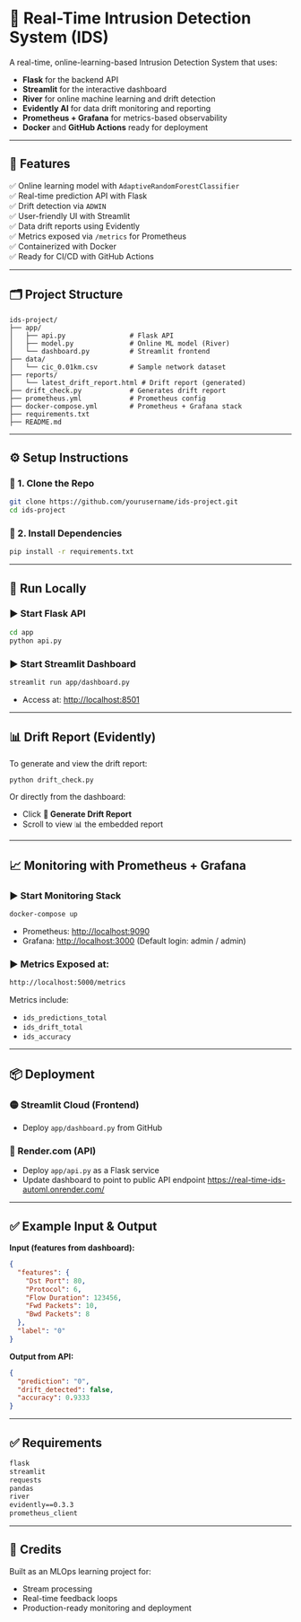 
# 🔐 Real-Time Intrusion Detection System (IDS) 

A real-time, online-learning-based Intrusion Detection System that uses:
- **Flask** for the backend API
- **Streamlit** for the interactive dashboard
- **River** for online machine learning and drift detection
- **Evidently AI** for data drift monitoring and reporting
- **Prometheus + Grafana** for metrics-based observability
- **Docker** and **GitHub Actions** ready for deployment

---

## 🚀 Features

✅ Online learning model with `AdaptiveRandomForestClassifier`  
✅ Real-time prediction API with Flask  
✅ Drift detection via `ADWIN`  
✅ User-friendly UI with Streamlit  
✅ Data drift reports using Evidently  
✅ Metrics exposed via `/metrics` for Prometheus  
✅ Containerized with Docker  
✅ Ready for CI/CD with GitHub Actions  

---

## 🗂️ Project Structure

```
ids-project/
├── app/
│   ├── api.py                # Flask API
│   ├── model.py              # Online ML model (River)
│   └── dashboard.py          # Streamlit frontend
├── data/
│   └── cic_0.01km.csv        # Sample network dataset
├── reports/
│   └── latest_drift_report.html # Drift report (generated)
├── drift_check.py            # Generates drift report
├── prometheus.yml            # Prometheus config
├── docker-compose.yml        # Prometheus + Grafana stack
├── requirements.txt
├── README.md
```

---

## ⚙️ Setup Instructions

### 🔹 1. Clone the Repo
```bash
git clone https://github.com/yourusername/ids-project.git
cd ids-project
```

### 🔹 2. Install Dependencies
```bash
pip install -r requirements.txt
```

---

## 🧪 Run Locally

### ▶️ Start Flask API
```bash
cd app
python api.py
```

### ▶️ Start Streamlit Dashboard
```bash
streamlit run app/dashboard.py
```

- Access at: [http://localhost:8501](http://localhost:8501)

---

## 📊 Drift Report (Evidently)

To generate and view the drift report:

```bash
python drift_check.py
```

Or directly from the dashboard:
- Click **🧪 Generate Drift Report**
- Scroll to view 📊 the embedded report

---

## 📈 Monitoring with Prometheus + Grafana

### ▶️ Start Monitoring Stack
```bash
docker-compose up
```

- Prometheus: [http://localhost:9090](http://localhost:9090)  
- Grafana: [http://localhost:3000](http://localhost:3000) (Default login: admin / admin)

### ▶️ Metrics Exposed at:
```bash
http://localhost:5000/metrics
```

Metrics include:
- `ids_predictions_total`
- `ids_drift_total`
- `ids_accuracy`

---

## 📦 Deployment

### 🟡 Streamlit Cloud (Frontend)
- Deploy `app/dashboard.py` from GitHub

### 🔵 Render.com (API)
- Deploy `app/api.py` as a Flask service
- Update dashboard to point to public API endpoint
https://real-time-ids-automl.onrender.com/
---

## ✅ Example Input & Output

**Input (features from dashboard):**
```json
{
  "features": {
    "Dst Port": 80,
    "Protocol": 6,
    "Flow Duration": 123456,
    "Fwd Packets": 10,
    "Bwd Packets": 8
  },
  "label": "0"
}
```

**Output from API:**
```json
{
  "prediction": "0",
  "drift_detected": false,
  "accuracy": 0.9333
}
```

---

## ✅ Requirements

```txt
flask
streamlit
requests
pandas
river
evidently==0.3.3
prometheus_client
```

---


## 🧠 Credits

Built as an MLOps learning project for:
- Stream processing
- Real-time feedback loops
- Production-ready monitoring and deployment

